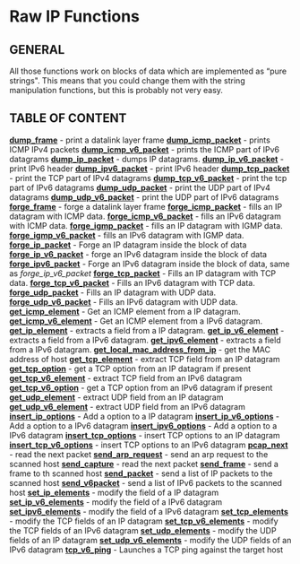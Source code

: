 # Raw IP Functions

## GENERAL

All those functions work on blocks of data which are implemented as “pure strings". This means that you could change them with the string manipulation functions, but this is probably not very easy.

## TABLE OF CONTENT

**[dump_frame](dump_frame.md)** - print a datalink layer frame
**[dump_icmp_packet](dump_icmp_packet.md)** - prints ICMP IPv4 packets
**[dump_icmp_v6_packet](dump_icmp_v6_packet.md)** - prints the ICMP part of IPv6 datagrams
**[dump_ip_packet](dump_ip_packet.md)** - dumps IP datagrams.
**[dump_ip_v6_packet](dump_ip_v6_packet.md)** - print IPv6 header
**[dump_ipv6_packet](dump_ipv6_packet.md)** - print IPv6 header
**[dump_tcp_packet](dump_tcp_packet.md)** - print the TCP part of IPv4 datagrams
**[dump_tcp_v6_packet](dump_tcp_v6_packet.md)** - print the tcp part of IPv6 datagrams
**[dump_udp_packet](dump_udp_packet.md)** - print the UDP part of IPv4 datagrams
**[dump_udp_v6_packet](dump_udp_v6_packet.md)** - print the UDP part of IPv6 datagrams
**[forge_frame](forge_frame.md)** - forge a datalink layer frame
**[forge_icmp_packet](forge_icmp_packet.md)** - fills an IP datagram with ICMP data.
**[forge_icmp_v6_packet](forge_icmp_v6_packet.md)** - fills an IPv6 datagram with ICMP data.
**[forge_igmp_packet](forge_igmp_packet.md)** - fills an IP datagram with IGMP data.
**[forge_igmp_v6_packet](forge_igmp_v6_packet.md)** - fills an IPv6 datagram with IGMP data.
**[forge_ip_packet](forge_ip_packet.md)** - Forge an IP datagram inside the block of data
**[forge_ip_v6_packet](forge_ip_v6_packet.md)** - forge an IPv6 datagram inside the block of data
**[forge_ipv6_packet](forge_ipv6_packet.md)** - Forge an IPv6 datagram inside the block of data, same as *forge_ip_v6_packet*
**[forge_tcp_packet](forge_tcp_packet.md)** - Fills an IP datagram with TCP data.
**[forge_tcp_v6_packet](forge_tcp_v6_packet.md)** - Fills an IPv6 datagram with TCP data.
**[forge_udp_packet](forge_udp_packet.md)** - Fills an IP datagram with UDP data.
**[forge_udp_v6_packet](forge_udp_v6_packet.md)** - Fills an IPv6 datagram with UDP data.
**[get_icmp_element](get_icmp_element.md)** - Get an ICMP element from a IP datagram.
**[get_icmp_v6_element](get_icmp_v6_element.md)** - Get an ICMP element from a IPv6 datagram.
**[get_ip_element](get_ip_element.md)** - extracts a field from a IP datagram.
**[get_ip_v6_element](get_ip_v6_element.md)** - extracts a field from a IPv6 datagram.
**[get_ipv6_element](get_ipv6_element.md)** - extracts a field from a IPv6 datagram.
**[get_local_mac_address_from_ip](get_local_mac_address_from_ip.md)** - get the MAC address of host
**[get_tcp_element](get_tcp_element.md)** - extract TCP field from an IP datagram
**[get_tcp_option](get_tcp_option.md)** - get a TCP option from an IP datagram if present
**[get_tcp_v6_element](get_tcp_v6_element.md)** - extract TCP field from an IPv6 datagram
**[get_tcp_v6_option](get_tcp_v6_option.md)** - get a TCP option from an IPv6 datagram if present
**[get_udp_element](get_udp_element.md)** - extract UDP field from an IP datagram
**[get_udp_v6_element](get_udp_v6_element.md)** - extract UDP field from an IPv6 datagram
**[insert_ip_options](insert_ip_options.md)** - Add a option to a IP datagram
**[insert_ip_v6_options](insert_ip_v6_options.md)** - Add a option to a IPv6 datagram
**[insert_ipv6_options](insert_ipv6_options.md)** - Add a option to a IPv6 datagram
**[insert_tcp_options](insert_tcp_options.md)** - insert TCP options to an IP datagram
**[insert_tcp_v6_options](insert_tcp_v6_options.md)** - insert TCP options to an IPv6 datagram
**[pcap_next](pcap_next.md)** - read the next packet
**[send_arp_request](send_arp_request.md)** - send an arp request to the scanned host
**[send_capture](send_capture.md)** - read the next packet
**[send_frame](send_frame.md)** - send a frame to th  scanned host
**[send_packet](send_packet.md)** - send a list of IP packets to the scanned host
**[send_v6packet](send_v6packet.md)** - send a list of IPv6 packets to the scanned host
**[set_ip_elements](set_ip_elements.md)** - modify the field of a IP datagram
**[set_ip_v6_elements](set_ip_v6_elements.md)** - modify the field of a IPv6 datagram
**[set_ipv6_elements](set_ipv6_elements.md)** - modify the field of a IPv6 datagram
**[set_tcp_elements](set_tcp_elements.md)** - modify the TCP fields of an IP datagram
**[set_tcp_v6_elements](set_tcp_v6_elements.md)** - modify the TCP fields of an IPv6 datagram
**[set_udp_elements](set_udp_elements.md)** - modify the UDP fields of an IP datagram
**[set_udp_v6_elements](set_udp_v6_elements.md)** - modify the UDP fields of an IPv6 datagram
**[tcp_v6_ping](tcp_v6_ping.md)** - Launches a TCP ping against the target host